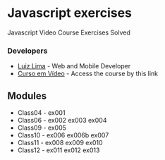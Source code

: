 # Javascript exercises

Javascript Video Course Exercises Solved

### Developers
* [Luiz Lima] - Web and Mobile Developer
* [Curso em Vídeo] - Access the course by this link

Modules
----
* Class04 - ex001
* Class06 - ex002 ex003 ex004
* Class09 - ex005
* Class10 - ex006 ex006b ex007
* Class11 - ex008 ex009 ex010
* Class12 - ex011 ex012 ex013    


[//]: #
[Luiz Lima]:<mailto:focusti@hotmail.com>
[Curso em Vídeo]:<https://www.youtube.com/playlist?list=PLHz_AreHm4dlsK3Nr9GVvXCbpQyHQl1o1>


